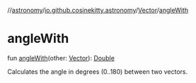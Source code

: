 //[astronomy](../../../index.md)/[io.github.cosinekitty.astronomy](../index.md)/[Vector](index.md)/[angleWith](angle-with.md)

# angleWith

fun [angleWith](angle-with.md)(other: [Vector](index.md)): [Double](https://kotlinlang.org/api/latest/jvm/stdlib/kotlin-stdlib/kotlin/-double/index.html)

Calculates the angle in degrees (0..180) between two vectors.
